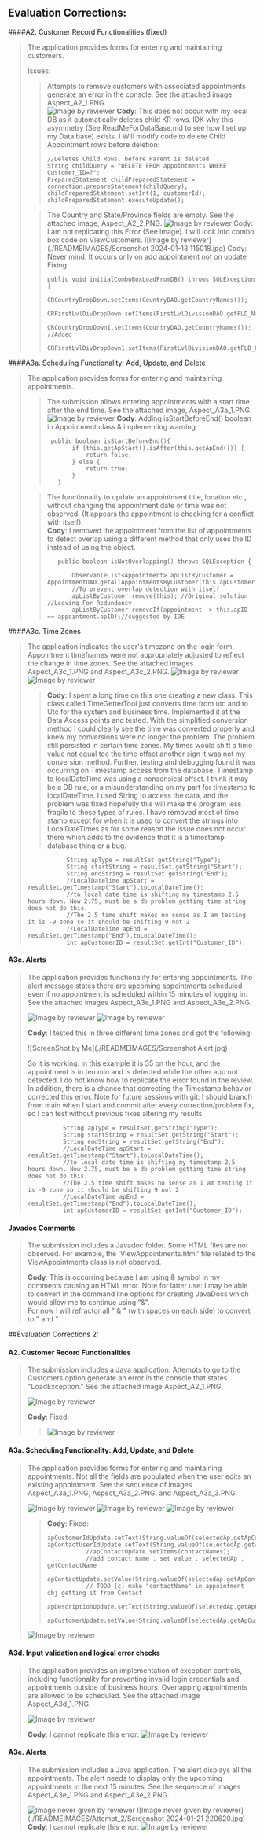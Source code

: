 ## Evaluation Corrections:

####A2. Customer Record Functionalities (fixed)
>The application provides forms for entering and maintaining customers.
>
> Issues:
>
>
>>Attempts to remove customers with associated appointments generate an error in the console. See the attached image, Aspect_A2_1.PNG.  
>> ![Image by reviewer](./READMEIMAGES/Aspect_A2_1.png)
>> **Cody**: This does not occur with my local DB as it automatically deletes child KR rows. IDK why this asymmetry (See ReadMeForDataBase.md to see how I set up my Data base) exists. I Will modify code to delete Child Appointment rows before deletion:
>>
>>```
>>//Deletes Child Rows. before Parent is deleted
>>String childQuery = "DELETE FROM appointments WHERE Customer_ID=?";
>>PreparedStatement childPreparedStatement = connection.prepareStatement(childQuery);
>>childPreparedStatement.setInt(1, customerId);
>>childPreparedStatement.executeUpdate();
>>```
>
>>The Country and State/Province fields are empty. See the attached image, Aspect_A2_2.PNG.
>> ![Image by reviewer](./READMEIMAGES/Aspect_A2_2.png)
>> Cody: I am not replicating this Error (See image). I will look into combo box code on ViewCustomers.
>> ![Image by reviewer](./READMEIMAGES/Screenshot 2024-01-13 115018.jpg)
>> Cody: Never mind. It occurs only on add appointment not on update Fixing:
>>```
>>public void initialComboBoxLoadFromDB() throws SQLException {
>>    CRCountryDropDown.setItems(CountryDAO.getCountryNames());
>>    CRFirstLvlDivDropDown.setItems(FirstLvlDivisionDAO.getFLD_Names());
>>    CRCountryDropDown1.setItems(CountryDAO.getCountryNames()); //Added
>>    CRFirstLvlDivDropDown1.setItems(FirstLvlDivisionDAO.getFLD_Names());
>>```

####A3a. Scheduling Functionality: Add, Update, and Delete

> The application provides forms for entering and maintaining appointments.
> > The submission allows entering appointments with a start time after the end time. See the attached image, Aspect_A3a_1.PNG.
>> ![Image by reviewer](./READMEIMAGES/Aspect_A3a_1.PNG)
> > **Cody**: Adding isStartBeforeEnd() boolean in Appointment class & implementing warning.
> > ```
> >  public boolean isStartBeforeEnd(){
>>        if (this.getApStart().isAfter(this.getApEnd())) {
>>            return false;
>>        } else {
>>            return true;
>>        }
>>    }
> > ```
> >
>
> > The functionality to update an appointment title, location etc., without changing the appointment date or time was not observed. (It appears the appointment is checking for a conflict with itself).  
> > **Cody**: I removed the appointment from the list of appointments to detect overlap using a different method that only uses the ID instead of using the object.
> > ```
>>    public boolean isNotOverlapping() throws SQLException {
>>
>>        ObservableList<Appointment> apListByCustomer = AppointmentDAO.getAllAppointmentsByCustomer(this.apCustomerID);
>>        //To prevent overlap detection with itself
>>        apListByCustomer.remove(this); //Original solution //Leaving For Redundancy
>>        apListByCustomer.removeIf(appointment -> this.apID == appointment.apID);//suggested by IDE
>>```

####A3c. Time Zones

>The application indicates the user's timezone on the login form. Appointment timeframes were not appropriately adjusted to reflect the change in time zones. See the attached images Aspect_A3c_1.PNG and Aspect_A3c_2.PNG.
> ![Image by reviewer](./READMEIMAGES/Aspect_A3c_1.PNG)
> ![Image by reviewer](./READMEIMAGES/Aspect_A3c_2.PNG)
> > **Cody**: I spent a long time on this one creating a new class. This class called TimeGetterTool just converts time from utc and to Utc for the system and business time. Implemented it at the Data Access points and tested. With the simplified conversion method I could clearly see the time was converted properly and knew my conversions were no longer the problem. The problem still persisted in certain time zones. My times would shift a time value not equal toe the time offset another sign it was not my conversion method. Further, testing and debugging found it was occurring on Timestamp access from the database. Timestamp to localDateTime was using a nonsensical offset. I think it may be a DB rule, or a misunderstanding on my part for timestamp to localDateTime. I used String to access the data, and the problem was fixed hopefully this will make the program less fragile to these types of rules. I have removed most of time stamp except for when it is used to convert the strings into LocalDateTimes as for some reason the issue does not occur there which adds to the evidence that it is a timestamp database thing or a bug.
> ```
>            String apType = resultSet.getString("Type");
>            String startString = resultSet.getString("Start");
>            String endString = resultSet.getString("End");
>            //LocalDateTime apStart = resultSet.getTimestamp("Start").toLocalDateTime();
>            //to local date time is shifting my timestamp 2.5 hours down. Now 2.75, must be a db problem getting time string does not do this.
>            //The 2.5 time shift makes no sense as I am testing it is -9 zone so it should be shifting 9 not 2
>            //LocalDateTime apEnd = resultSet.getTimestamp("End").toLocalDateTime();
>            int apCustomerID = resultSet.getInt("Customer_ID");
>```
>
#### A3e. Alerts

> The application provides functionality for entering appointments. The alert message states there are upcoming appointments scheduled even if no appointment is scheduled within 15 minutes of logging in. See the attached images Aspect_A3e_1.PNG and Aspect_A3e_2.PNG.
>
> ![Image by reviewer](./READMEIMAGES/Aspect_A3e_1.PNG)
> ![Image by reviewer](./READMEIMAGES/Aspect_A3e_2.PNG)
>
>  **Cody**: I tested this in three different time zones and got the following:
>
> ![ScreenShot by Me](./READMEIMAGES/Screenshot Alert.jpg)
>
> So it is working. In this example it is 35 on the hour, and the appointment is in ten min and is detected while the other app not detected. I do not know how to replicate the error found in the review.  In addition, there is a chance that correcting the Timestamp behavior corrected this error. Note for future sessions with git: I should branch from main when I start and commit after every correction/problem fix, so I can test without previous fixes altering my results.
>
>  ```
>            String apType = resultSet.getString("Type");
>            String startString = resultSet.getString("Start");
>            String endString = resultSet.getString("End");
>            //LocalDateTime apStart = resultSet.getTimestamp("Start").toLocalDateTime();
>            //to local date time is shifting my timestamp 2.5 hours down. Now 2.75, must be a db problem getting time string does not do this.
>            //The 2.5 time shift makes no sense as I am testing it is -9 zone so it should be shifting 9 not 2
>            //LocalDateTime apEnd = resultSet.getTimestamp("End").toLocalDateTime();
>            int apCustomerID = resultSet.getInt("Customer_ID");
>```

#### Javadoc Comments

> The submission includes a Javadoc folder. Some HTML files are not observed. For example, the 'ViewAppointments.html' file related to the ViewAppointments class is not observed.
>
> **Cody**: This is occurring because I am using & symbol in my comments causing an HTML error. Note for latter use: I may be able to convert in the command line options for creating JavaDocs which would allow me to continue using "&".  
> For now I will refractor all " & " (with spaces on each side) to convert to " and ".


##Evaluation Corrections 2:

#### A2. Customer Record Functionalities

> The submission includes a Java application. Attempts to go to the Customers option generate an error in the console that states "LoadException." See the attached image Aspect_A2_1.PNG.
>   
> ![Image by reviewer](./READMEIMAGES/Attempt_2/Aspect_A2_1.png)
>
> **Cody**: Fixed:
> 
> > ![Image by reviewer](./READMEIMAGES/Attempt_2/Screenshot1.jpg)

#### A3a. Scheduling Functionality: Add, Update, and Delete

> The application provides forms for entering and maintaining appointments. Not all the fields are populated when the user edits an existing appointment. See the sequence of images Aspect_A3a_1.PNG, Aspect_A3a_2.PNG, and Aspect_A3a_3.PNG.
>
> ![Image by reviewer](./READMEIMAGES/Attempt_2/Aspect_A3a_1.png)
> ![Image by reviewer](./READMEIMAGES/Attempt_2/Aspect_A3a_2.png)
> ![Image by reviewer](./READMEIMAGES/Attempt_2/Aspect_A3a_3.png)
> 
> > **Cody**: Fixed:
> >```
> > apCustomerIdUpdate.setText(String.valueOf(selectedAp.getApCustomerId()));            apContactUserIdUpdate.setText(String.valueOf(selectedAp.getApUserId()));
> >            //apContactUpdate.setItems(contactNames);
> >            //add contact name . set value . selectedAp . getContactName
> >            apContactUpdate.setValue(String.valueOf(selectedAp.getApContactName()));
> >            // TODO [c] make "contactName" in appointment obj getting it from Contact
> >            apDescriptionUpdate.setText(String.valueOf(selectedAp.getApUserId()));
> >            apCustomerUpdate.setValue(String.valueOf(selectedAp.getApCustomerName()));
> >```
 > ![Image by reviewer](./READMEIMAGES/Attempt_2/Screenshot2.jpg)


#### A3d. Input validation and logical error checks

> The application provides an implementation of exception controls, including functionality for preventing invalid login credentials and appointments outside of business hours. Overlapping appointments are allowed to be scheduled. See the attached image Aspect_A3d_1.PNG.
>
> ![Image by reviewer](./READMEIMAGES/Attempt_2/Aspect_A3d_1.png)
> 
> **Cody**: I cannot replicate this error:
> ![Image by reviewer](./READMEIMAGES/Attempt_2/Screenshot3.jpg)
> 
> 
#### A3e. Alerts

> The submission includes a Java application. The alert displays all the appointments. The alert needs to display only the upcoming appointments in the next 15 minutes. See the sequence of images Aspect_A3e_1.PNG and Aspect_A3e_2.PNG.
>
> ![Image never given by reviewer](./READMEIMAGES/Attempt_2/Aspect_A3e_1.png)
> ![Image never given by reviewer](./READMEIMAGES/Attempt_2/Screenshot 2024-01-21 220620.jpg)
> **Cody**: I cannot replicate this error:
> ![Image by reviewer](./READMEIMAGES/Attempt_2/Screenshot4.jpg)
> 